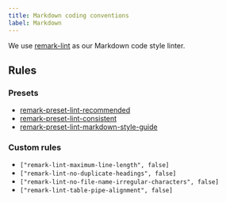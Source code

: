 ```yaml
---
title: Markdown coding conventions
label: Markdown
---
```


We use [remark-lint](https://github.com/wooorm/remark-lint) as our Markdown code style linter.

## Rules

### Presets

- [remark-preset-lint-recommended](https://github.com/wooorm/remark-lint/tree/master/packages/remark-preset-lint-recommended)
- [remark-preset-lint-consistent](https://github.com/wooorm/remark-lint/tree/master/packages/remark-preset-lint-consistent)
- [remark-preset-lint-markdown-style-guide](https://github.com/wooorm/remark-lint/tree/master/packages/remark-preset-lint-markdown-style-guide)

### Custom rules

- `["remark-lint-maximum-line-length", false]`
- `["remark-lint-no-duplicate-headings", false]`
- `["remark-lint-no-file-name-irregular-characters", false]`
- `["remark-lint-table-pipe-alignment", false]`
